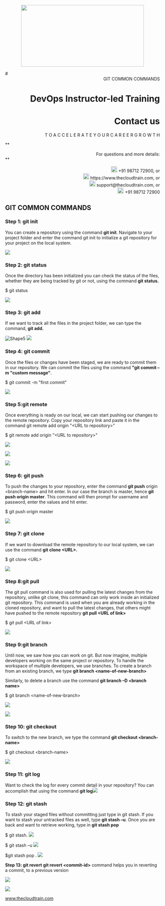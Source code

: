 <p align="center">
<img src=https://static.wixstatic.com/media/1c706c_a5df0ad56f894928bf858a74ba744b32~mv2.png/v1/fit/w_2500,h_1330,al_c/1c706c_a5df0ad56f894928bf858a74ba744b32~mv2.png width="400" height="200">
 </p>
# <div align="right"> GIT COMMON COMMANDS </div>

# <div align="right"> DevOps Instructor-led Training </div>

# <div align="right"> **Contact us** </div>

<div align="right"> T O A C C E L E R A T E Y O U R C A R E E R G R O W T H </div>

** <div align="right"> For questions and more details: </div> **

<div align="right"> <img src=https://t4.ftcdn.net/jpg/04/63/63/59/360_F_463635935_IweuYhCqZRtHp3SLguQL8svOVroVXvvZ.jpg width="20" height="20"> +91 98712 72900, or </div>

<div align="right"> <img src=https://w7.pngwing.com/pngs/827/941/png-transparent-web-development-web-design-logo-website-arrow-and-globe-logo-search-engine-optimization-text-trademark.png width="20" height="20"> https://www.thecloudtrain.com, or </div>

<div align="right"> <img src=https://cdn0.iconfinder.com/data/icons/apple-apps/100/Apple_Mail-512.png width="20" height="20"> support@thecloudtrain.com, or </div>

<div align="right"> <img src=https://png.pngtree.com/png-vector/20221018/ourmid/pngtree-whatsapp-icon-png-image_6315990.png width="20" height="20"> +91 98712 72900 </div>

## GIT COMMON COMMANDS

### Step 1: git init

You can create a repository using the command **git init**. Navigate to your project folder and enter the command git init to initialize a git repository for your project on the local system.

![](RackMultipart20230501-1-vxzewr_html_8e439cd334784e83.png)

### Step 2: git status

Once the directory has been initialized you can check the status of the files, whether they are being tracked by git or not, using the command **git status.**

$ git status

![](RackMultipart20230501-1-vxzewr_html_f356bdacbac97e94.png)

### Step 3: git add

If we want to track all the files in the project folder, we can type the command, **git add.**

![Shape5](RackMultipart20230501-1-vxzewr_html_286202bef367026a.gif) ![](RackMultipart20230501-1-vxzewr_html_98b022193abd9854.png)

###


###


### Step 4: git commit

Once the files or changes have been staged, we are ready to commit them in our repository. We can commit the files using the command **"git commit –m "custom message"**.

$ git commit -m "first commit"

![](RackMultipart20230501-1-vxzewr_html_fe97ce336a3e61c7.png)

### Step 5:git remote

Once everything is ready on our local, we can start pushing our changes to the remote repository. Copy your repository link and paste it in the command git remote add origin "\<URL to repository\>"

$ git remote add origin "\<URL to repository\>"

![](RackMultipart20230501-1-vxzewr_html_fd1a48e40a6a50e4.png)

![](RackMultipart20230501-1-vxzewr_html_7a3dfaa1dedaed34.png)

![](RackMultipart20230501-1-vxzewr_html_d2004597d2aea7cc.png)

###


###


### Step 6: git push

To push the changes to your repository, enter the command **git push** origin \<branch-name\> and hit enter. In our case the branch is master, hence **git push origin master**. This command will then prompt for username and password, enter the values and hit enter.

$ git push origin master

![](RackMultipart20230501-1-vxzewr_html_8e81112fd9f3a9d.png)

### Step 7: git clone

If we want to download the remote repository to our local system, we can use the command **git clone \<URL\>.**

$ git clone \<URL\>

![](RackMultipart20230501-1-vxzewr_html_28cb1cb0033ff71d.png)

### Step 8:git pull

The git pull command is also used for pulling the latest changes from the repository, unlike git clone, this command can only work inside an initialized git repository. This command is used when you are already working in the cloned repository, and want to pull the latest changes, that others might have pushed to the remote repository **git pull \<URL of link\>**

$ git pull \<URL of link\>

![](RackMultipart20230501-1-vxzewr_html_70e72a7b534ac601.png)

### Step 9:git branch

Until now, we saw how you can work on git. But now imagine, multiple developers working on the same project or repository. To handle the workspace of multiple developers, we use branches. To create a branch from an existing branch, we type **git branch \<name-of-new-branch\>**

Similarly, to delete a branch use the command **git branch –D \<branch name\>**

$ git branch \<name-of-new-branch\>

![](RackMultipart20230501-1-vxzewr_html_a518136e9677b5be.png)

![](RackMultipart20230501-1-vxzewr_html_48810a6077b6f9a7.png)

### Step 10: git checkout

To switch to the new branch, we type the command **git checkout \<branch-name\>**

$ git checkout \<branch-name\>

![](RackMultipart20230501-1-vxzewr_html_7b2a49ae3193b3c2.png)

### Step 11: git log

Want to check the log for every commit detail in your repository? You can accomplish that using the command **git log**![](RackMultipart20230501-1-vxzewr_html_9f649ec291864900.png)

###


###


### Step 12: git stash

To stash your staged files without committing just type in git stash. If you want to stash your untracked files as well, type **git stash –u**. Once you are back and want to retrieve working, type in **git stash pop**

$ git stash. ![](RackMultipart20230501-1-vxzewr_html_90f5d4c78a2dd664.png)

$ git stash –u ![](RackMultipart20230501-1-vxzewr_html_81c80fd9d9849187.png)

$git stash pop . ![](RackMultipart20230501-1-vxzewr_html_4b71d49af06db80c.png)

**Step 13: git revert**  **git revert \<commit-id\>** command helps you in reverting a commit, to a previous version

![](RackMultipart20230501-1-vxzewr_html_96d83364eef5ea81.png)

![](RackMultipart20230501-1-vxzewr_html_1f8b7f073852de17.png)

www.thecloudtrain.com
